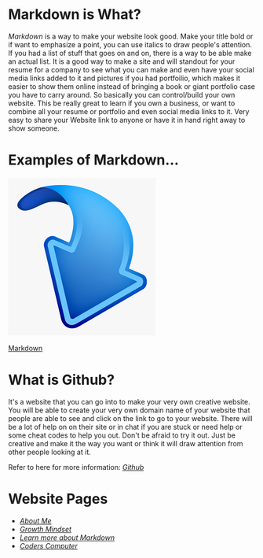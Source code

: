 # Markdown is What?
*Markdown* is a way to make your website look good. Make your title bold or if want to emphasize a point, you can use italics
to draw people's attention. If you had a list of stuff that goes on and on, there is a way to be able make an actual list.
It is a good way to make a site and will standout for your resume for a company to see what you can make and even have your social media
links added to it and pictures if you had portfoilio, which makes it easier to show them online instead of bringing a book or giant 
portfolio case you have to carry around. 
So basically you can control/build your own website. This be really great to learn if you own a business, or want to combine all your resume or
portfolio and even social media links to it. Very easy to share your Website link to anyone or have it in hand right away to show someone. 

# Examples of Markdown...
![Arrow](/BlueArrow.png) 

[Markdown](/https://docs.github.com/en/github/writing-on-github/getting-started-with-writing-and-formatting-on-github/basic-writing-and-formatting-syntax)

# What is Github?
It's a website that you can go into to make your very own creative website. You will be able to create your very own domain name of your website
that people are able to see and click on the link to go to your website. There will be a lot of help on on their site or in chat if you are stuck or need 
help or some cheat codes to help you out. Don't be afraid to try it out. Just be creative and make it the way you want or think it will draw attention 
from other people looking at it. 

Refer to here for more information: [*Github*](/https://pages.github.com/) 

# Website Pages
- [*About Me*](/README.md)
- [*Growth Mindset*](/GrowthMindset.md)
- [*Learn more about Markdown*](/Learning_Markdown.md)
- [*Coders Computer*](CodersComputer.md)

